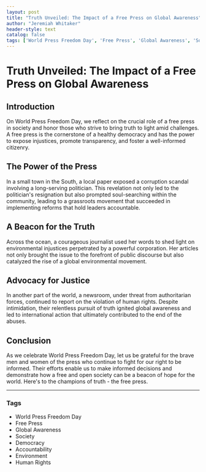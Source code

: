 ```yaml
---
layout: post
title: "Truth Unveiled: The Impact of a Free Press on Global Awareness"
author: "Jeremiah Whitaker"
header-style: text
catalog: false
tags: ['World Press Freedom Day', 'Free Press', 'Global Awareness', 'Society', 'Democracy', 'Accountability', 'Environment', 'Human Rights']
---
```


# Truth Unveiled: The Impact of a Free Press on Global Awareness  

## Introduction  

On World Press Freedom Day, we reflect on the crucial role of a free press in society and honor those who strive to bring truth to light amid challenges. A free press is the cornerstone of a healthy democracy and has the power to expose injustices, promote transparency, and foster a well-informed citizenry.  

## The Power of the Press  

In a small town in the South, a local paper exposed a corruption scandal involving a long-serving politician. This revelation not only led to the politician's resignation but also prompted soul-searching within the community, leading to a grassroots movement that succeeded in implementing reforms that hold leaders accountable.  

## A Beacon for the Truth  

Across the ocean, a courageous journalist used her words to shed light on environmental injustices perpetrated by a powerful corporation. Her articles not only brought the issue to the forefront of public discourse but also catalyzed the rise of a global environmental movement.  

## Advocacy for Justice  

In another part of the world, a newsroom, under threat from authoritarian forces, continued to report on the violation of human rights. Despite intimidation, their relentless pursuit of truth ignited global awareness and led to international action that ultimately contributed to the end of the abuses.  

## Conclusion  

As we celebrate World Press Freedom Day, let us be grateful for the brave men and women of the press who continue to fight for our right to be informed. Their efforts enable us to make informed decisions and demonstrate how a free and open society can be a beacon of hope for the world. Here's to the champions of truth - the free press.  

---  

### Tags  
- World Press Freedom Day  
- Free Press  
- Global Awareness  
- Society  
- Democracy  
- Accountability  
- Environment  
- Human Rights  